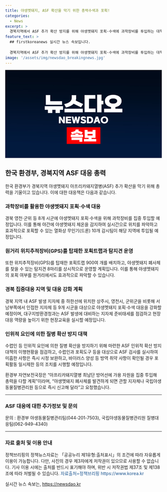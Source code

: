 ```yaml
---
title: 야생멧돼지, ASF 확산을 막기 위한 총력수색과 포획!
categories:
  - News
excerpt: >
  경북지역에서 ASF 추가 확산 방지를 위해 야생멧돼지 포획·수색에 과학장비를 투입하는 대책이 발표됐다. 열화상 무인기와 GPS를 활용한 감시팀과 포획트랩, 탐지견 등을 투입하여 지역 내 야생멧돼지의 집중 포획을 추진하고, ASF에 대한 대응을 강화할 예정이다. 또한, 환경부는 아프리카돼지열병 최남단 방어선 강화를 위해 지자체 협력과 인위적 확산 방지대책을 철저히 이행할 것을 요청하고 있다. (출처: 정책브리핑, www.korea.kr)
feature_text: >
  ## firstkoreanews 실시간 뉴스 속보입니다.

  경북지역에서 ASF 추가 확산 방지를 위해 야생멧돼지 포획·수색에 과학장비를 투입하는 대책이 발표됐다. 열화상 무인기와 GPS를 활용한 감시팀과 포획트랩, 탐지견 등을 투입하여 지역 내 야생멧돼지의 집중 포획을 추진하고, ASF에 대한 대응을 강화할 예정이다. 또한, 환경부는 아프리카돼지열병 최남단 방어선 강화를 위해 지자체 협력과 인위적 확산 방지대책을 철저히 이행할 것을 요청하고 있다. (출처: 정책브리핑, www.korea.kr)
image: '/assets/img/newsdao_breakingnews.jpg'
---
```


<p><img src="/assets/img/newsdao_breakingnews.jpg" alt="firstkoreanews 속보" /></p>

<h2 data-ke-size="size26">한국 환경부, 경북지역 ASF 대응 총력</h2>

<p data-ke-size="size16">한국 환경부가 경북지역 야생멧돼지 아프리카돼지열병(ASF) 추가 확산을 막기 위해 총력을 기울이고 있습니다. 이에 대한 대응책은 다음과 같습니다.</p>

<h3 data-ke-size="size24">과학장비를 활용한 야생멧돼지 포획·수색 대응</h3>

<p data-ke-size="size16">경북 영천·군위 등 8개 시군에 야생멧돼지 포획·수색을 위해 과학장비를 집중 투입할 예정입니다. 이를 통해 야간에 야생멧돼지 체온을 감지하여 실시간으로 위치를 파악하고 효과적으로 포획할 수 있는 열화상 무인기(드론) 10개 감시팀이 해당 지역에 투입될 예정입니다.</p>

<h3 data-ke-size="size24">원거리 위치추적장비(GPS)를 탑재한 포획트랩과 탐지견 운영</h3>

<p data-ke-size="size16">또한 위치추적장비(GPS)를 탑재한 포획트랩 900여 개를 배치하고, 야생멧돼지 폐사체를 찾을 수 있는 탐지견 8마리를 상시적으로 운영할 계획입니다. 이를 통해 야생멧돼지의 포획 여부를 원거리에서도 효과적으로 파악할 수 있습니다.</p>

<h3 data-ke-size="size24">경북 집중대응 지역 및 대응 강화 계획</h3>

<p data-ke-size="size16">경북 지역 내 ASF 발생 지자체 중 하한선에 위치한 상주시, 영천시, 군위군을 비롯해 서남부쪽에서 인접한 지자체 등 9개 시군을 대상으로 야생멧돼지 포획·수색 대응을 강화할 예정이며, 대구지방환경청과는 ASF 발생에 대비하는 지자체 준비태세를 점검하고 현장대응 역량을 높이기 위한 현장교육을 실시할 예정입니다.</p>

<h3 data-ke-size="size24">인위적 요인에 의한 질병 확산 방지 대책</h3>

<p data-ke-size="size16">수렵인 등 인위적 요인에 의한 질병 확산을 방지하기 위해 마련한 ASF 인위적 확산 방지대책의 이행현황을 점검하고, 수렵인과 포획도구 등을 대상으로 ASF 검사를 실시하여 미흡한 사항은 즉시 시정 보완하고, 바이러스 양성 등 방역 취약 사항이 확인될 경우 포획활동 일시제한 등의 조치를 시행할 예정입니다.</p>

<p data-ke-size="size16">환경부 자연보전국장은 “아프리카돼지열병 최남단 방어선에 가용 자원을 집중 투입해 총력을 다할 계획”이라며, “야생멧돼지 폐사체를 발견하게 되면 관할 지자체나 국립야생동물질병관리원 등으로 즉시 신고해 달라”고 요청했습니다.</p>

<hr>

<p data-ke-size="size16"></p>

<h3 data-ke-size="size24">ASF 대응에 대한 추가정보 및 문의</h3>

<p data-ke-size="size16">문의 : 환경부 야생동물질병관리팀(044-201-7503), 국립야생동물질병관리원 질병대응팀(062-949-4340)</p>

<p data-ke-size="size16"></p>

<hr>

<p data-ke-size="size16"></p>

<h3 data-ke-size="size24">자료 출처 및 이용 안내</h3>

<p data-ke-size="size16">정책브리핑의 정책뉴스자료는 「공공누리 제1유형:출처표시」의 조건에 따라 자유롭게 이용이 가능합니다. 다만, 사진의 경우 제3자에게 저작권이 있으므로 사용할 수 없습니다. 기사 이용 시에는 출처를 반드시 표기해야 하며, 위반 시 저작권법 제37조 및 제138조에 따라 처벌될 수 있습니다. <span style="color: #1a5490;">자료출처=정책브리핑 https://www.korea.kr</span></p>
실시간 뉴스 속보는, <a href="https://newsdao.kr" rel="dofollow">https://newsdao.kr</a>


